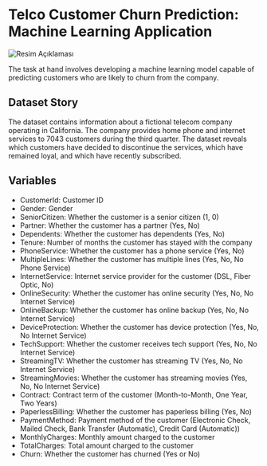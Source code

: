 # Telco Customer Churn Prediction: Machine Learning Application

![Resim Açıklaması](https://images.squarespace-cdn.com/content/v1/588f9607bebafbc786f8c5f8/1607924812500-Y1JR8L6XP5NKF2YPHDUX/image6.png)

The task at hand involves developing a machine learning model capable of predicting customers who are likely to churn from the company.

## Dataset Story

The dataset contains information about a fictional telecom company operating in California. The company provides home phone and internet services to 7043 customers during the third quarter. The dataset reveals which customers have decided to discontinue the services, which have remained loyal, and which have recently subscribed.

## Variables
- CustomerId: Customer ID
- Gender: Gender
- SeniorCitizen: Whether the customer is a senior citizen (1, 0)
- Partner: Whether the customer has a partner (Yes, No)
- Dependents: Whether the customer has dependents (Yes, No)
- Tenure: Number of months the customer has stayed with the company
- PhoneService: Whether the customer has a phone service (Yes, No)
- MultipleLines: Whether the customer has multiple lines (Yes, No, No Phone Service)
- InternetService: Internet service provider for the customer (DSL, Fiber Optic, No)
- OnlineSecurity: Whether the customer has online security (Yes, No, No Internet Service)
- OnlineBackup: Whether the customer has online backup (Yes, No, No Internet Service)
- DeviceProtection: Whether the customer has device protection (Yes, No, No Internet Service)
- TechSupport: Whether the customer receives tech support (Yes, No, No Internet Service)
- StreamingTV: Whether the customer has streaming TV (Yes, No, No Internet Service)
- StreamingMovies: Whether the customer has streaming movies (Yes, No, No Internet Service)
- Contract: Contract term of the customer (Month-to-Month, One Year, Two Years)
- PaperlessBilling: Whether the customer has paperless billing (Yes, No)
- PaymentMethod: Payment method of the customer (Electronic Check, Mailed Check, Bank Transfer (Automatic), Credit Card (Automatic))
- MonthlyCharges: Monthly amount charged to the customer
- TotalCharges: Total amount charged to the customer
- Churn: Whether the customer has churned (Yes or No)

